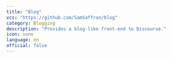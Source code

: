 ```yaml
---
title: "Blog"
vcs: "https://github.com/SamSaffron/blog"
category: Blogging
description: "Provides a blog-like front-end to Discourse."
icon: none
language: en
official: false
---
```

